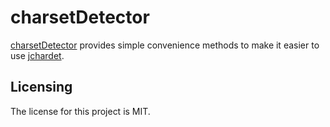 # charsetDetector

[charsetDetector] provides simple convenience methods to make it easier to use [jchardet].


## Licensing

The license for this project is MIT.


[charsetDetector]: https://github.com/raphaelcohn/charsetDetector "charsetDetector GitHub page"
[jchardet]: http://jchardet.sourceforge.net/ "jchardet home page"
